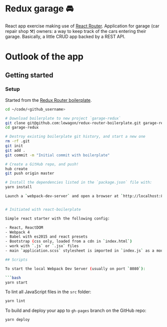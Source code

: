 # Redux garage 🚘

React app exercise making use of [React Router](https://reacttraining.com/react-router/). Application for garage (car repair shop ⚒) owners: a way to keep track of the cars entering their garage. Basically, a little CRUD app backed by a REST API.

# Outlook of the app

<!-- Video here -->

## Getting started

### Setup
Started from the [Redux Router boilerplate](https://github.com/yannklein/react-workshop.git).

```bash
cd ~/code/<github_username>

# Download boilerplate to new project `garage-redux`
git clone git@github.com:lewagon/redux-router-boilerplate.git garage-redux
cd garage-redux

# Destroy existing boilerplate git history, and start a new one
rm -rf .git
git init
git add .
git commit -m "Initial commit with boilerplate"

# Create a GitHub repo, and push!
hub create
git push origin master

# Install the dependencies listed in the `package.json` file with:
yarn install

Launch a `webpack-dev-server` and open a browser at `http://localhost:8080`!


# Initiated with react-boilerplate

Simple react starter with the following config:

- React, ReactDOM
- Webpack 4
- Babel with es2015 and react presets
- Bootstrap (css only, loaded from a cdn in `index.html`)
- work with `.js` or `.jsx` files
- main `application.scss` stylesheet is imported in `index.js` as a module to enjoy hot reloading

## Scripts

To start the local Webpack Dev Server (usually on port `8080`):

```bash
yarn start
```

To lint all JavaScript files in the `src` folder:

```bash
yarn lint
```

To build and deploy your app to `gh-pages` branch on the GitHub repo:

```bash
yarn deploy
```
